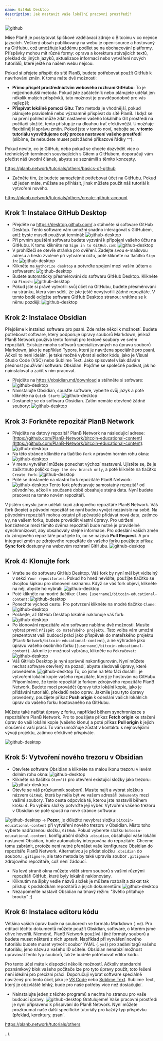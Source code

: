```yaml
---
name: GitHub Desktop
description: Jak nastavit vaše lokální pracovní prostředí?
---
```

![github](assets/cover.webp)

Mise PlanB je poskytovat špičkové vzdělávací zdroje o Bitcoinu v co nejvíce jazycích. Veškerý obsah publikovaný na webu je open-source a hostovaný na GitHubu, což umožňuje každému podílet se na obohacování platformy. Příspěvky mohou mít různé formy: oprava a korektura stávajících textů, překlad do jiných jazyků, aktualizace informací nebo vytváření nových tutoriálů, které ještě na našem webu nejsou.

Pokud si přejete přispět do sítě PlanB, budete potřebovat použít GitHub k navrhování změn. K tomu máte dvě možnosti:
- **Přímo přispět prostřednictvím webového rozhraní GitHubu**: To je nejjednodušší metoda. Pokud jste začátečník nebo plánujete udělat jen několik malých příspěvků, tato možnost je pravděpodobně pro vás nejlepší;
- **Přispívat lokálně pomocí Gitu**: Tato metoda je vhodnější, pokud plánujete pravidelně nebo významně přispívat do sítě PlanB. I když se na první pohled může zdát nastavení vašeho lokálního Git prostředí na počítači složité, tento přístup je na dlouhou trať efektivnější. Umožňuje flexibilnější správu změn. Pokud jste v tomto noví, nebojte se, **v tomto tutoriálu vysvětlujeme celý proces nastavení vašeho prostředí** (slíbíme, že nebudete muset psát žádné příkazové řádky ^^).

Pokud nevíte, co je GitHub, nebo pokud se chcete dozvědět více o technických termínech souvisejících s Gitem a GitHubem, doporučuji vám přečíst náš úvodní článek, abyste se seznámili s těmito koncepty.

https://planb.network/tutorials/others/basics-of-github



- Začněte tím, že budete samozřejmě potřebovat účet na GitHubu. Pokud už jeden máte, můžete se přihlásit, jinak můžete použít náš tutoriál k vytvoření nového.

https://planb.network/tutorials/others/create-github-account



## Krok 1: Instalace GitHub Desktop

- Přejděte na https://desktop.github.com/ a stáhněte si software GitHub Desktop. Tento software vám umožní snadno interagovat s GitHubem, aniž byste museli používat terminál:
![github-desktop](assets/1.webp)
- Při prvním spuštění softwaru budete vyzváni k připojení vašeho účtu na GitHubu. K tomu klikněte na `Sign in to GitHub.com`:
![github-desktop](assets/2.webp)
- V prohlížeči se otevře stránka pro ověření. Zadejte svou e-mailovou adresu a heslo zvolené při vytváření účtu, poté klikněte na tlačítko `Sign in`:
![github-desktop](assets/3.webp)
- Klikněte na `Authorize desktop` a potvrďte spojení mezi vaším účtem a softwarem:
![github-desktop](assets/4.webp)
- Budete automaticky přesměrováni do softwaru GitHub Desktop. Klikněte na `Finish`: ![github-desktop](assets/5.webp)
- Pokud jste si právě vytvořili svůj účet na GitHubu, budete přesměrováni na stránku, která vám sdělí, že jste ještě nevytvořili žádné repozitáře. V tomto bodě odložte software GitHub Desktop stranou; vrátíme se k němu později: ![github-desktop](assets/6.webp)

## Krok 2: Instalace Obsidian

Přejděme k instalaci softwaru pro psaní. Zde máte několik možností. Budete potřebovat software, který podporuje úpravy souborů Markdown, jelikož PlanB Network používá tento formát pro textové soubory ve svém repozitáři.
Existuje mnoho softwarů specializovaných na úpravu souborů Markdown, jako je například Typora, která je navržena speciálně pro psaní. Ačkoli to není ideální, je také možné vybrat si editor kódu, jako je Visual Studio Code (VSC) nebo Sublime Text. Jako spisovatel však dávám přednost používání softwaru Obsidian. Pojďme se společně podívat, jak ho nainstalovat a začít s ním pracovat.
- Přejděte na https://obsidian.md/download a stáhněte si software: ![github-desktop](assets/7.webp)
- Nainstalujte Obsidian, spusťte software, vyberte svůj jazyk a poté klikněte na `Quick Start`: ![github-desktop](assets/8.webp)
- Dostanete se do softwaru Obsidian. Zatím nemáte otevřené žádné soubory: ![github-desktop](assets/9.webp)

## Krok 3: Forkněte repozitář PlanB Network

- Přejděte na datový repozitář PlanB Network na následující adrese: [https://github.com/PlanB-Network/bitcoin-educational-content](https://github.com/PlanB-Network/bitcoin-educational-content): ![github-desktop](assets/10.webp)
- Na této stránce klikněte na tlačítko `Fork` v pravém horním rohu okna: ![github-desktop](assets/11.webp)
- V menu vytváření můžete ponechat výchozí nastavení. Ujistěte se, že je zaškrtnuto políčko `Copy the dev branch only`, a poté klikněte na tlačítko `Create fork`: ![github-desktop](assets/12.webp)
- Poté se dostanete na vlastní fork repozitáře PlanB Network: ![github-desktop](assets/13.webp)
Tento fork představuje samostatný repozitář od původního, ačkoli v současné době obsahuje stejná data. Nyní budete pracovat na tomto novém repozitáři.

V jistém smyslu jsme udělali kopii zdrojového repozitáře PlanB Network. Váš fork (kopie) a původní repozitář se nyní budou vyvíjet nezávisle na sobě. Na původním repozitáři mohou ostatní přispěvatelé přidávat nová data, zatímco vy, na vašem forku, budete provádět vlastní úpravy.
Pro udržení konzistence mezi těmito dvěma repozitáři bude nutné je pravidelně synchronizovat, aby obsahovaly stejné informace. Pro odeslání vašich změn do zdrojového repozitáře použijete to, co se nazývá **Pull Request**. A pro integraci změn ze zdrojového repozitáře do vašeho forku použijete příkaz **Sync fork** dostupný na webovém rozhraní GitHubu.
![github-desktop](assets/14.webp)

## Krok 4: Klonujte fork

- Vraťte se do softwaru GitHub Desktop. Váš fork by nyní měl být viditelný v sekci `Your repositories`. Pokud ho hned nevidíte, použijte tlačítko se dvojitou šipkou pro obnovení seznamu. Když se váš fork objeví, klikněte na něj, abyste ho vybrali:
![github-desktop](assets/15.webp)
- Poté klikněte na modré tlačítko: `Clone [username]/bitcoin-educational-content`:
![github-desktop](assets/16.webp)
- Ponechte výchozí cestu. Pro potvrzení klikněte na modré tlačítko `Clone`:
![github-desktop](assets/17.webp)
- Počkejte, až GitHub Desktop lokálně naklonuje váš fork:
![github-desktop](assets/18.webp)
- Po klonování repozitáře vám software nabídne dvě možnosti. Musíte vybrat první: `Přispět do mateřského projektu`. Tato volba vám umožní prezentovat vaši budoucí práci jako příspěvek do mateřského projektu (`PlanB-Network/bitcoin-educational-content`), a ne výhradně jako úpravu vašeho osobního forku (`[username]/bitcoin-educational-content`). Jakmile je možnost vybrána, klikněte na `Pokračovat`: ![github-desktop](assets/19.webp)
- Váš GitHub Desktop je nyní správně nakonfigurován. Nyní můžete nechat software otevřený na pozadí, abyste sledovali úpravy, které provedeme.
![github-desktop](assets/20.webp)
To, co jsme na této fázi dosáhli, je vytvoření lokální kopie vašeho repozitáře, který je hostován na GitHubu. Připomínáme, že tento repozitář je forkem zdrojového repozitáře PlanB Network. Budete moci provádět úpravy této lokální kopie, jako je přidávání tutoriálů, překladů nebo oprav. Jakmile jsou tyto úpravy provedeny, použijete příkaz **Push origin** k odeslání vašich lokálních úprav do vašeho forku hostovaného na GitHubu.

Můžete také načítat úpravy z forku, například během synchronizace s repozitářem PlanB Network. Pro to použijete příkaz **Fetch origin** ke stažení úprav do vaší lokální kopie (vašeho klonu) a poté příkaz **Pull origin** k jejich sloučení s vaší prací. To vám umožňuje zůstat v kontaktu s nejnovějšími vývoji projektu, zatímco efektivně přispíváte.

![github-desktop](assets/21.webp)
## Krok 5: Vytvoření nového trezoru v Obsidian

- Otevřete software Obsidian a klikněte na malou ikonu trezoru v levém dolním rohu okna:
![github-desktop](assets/22.webp)
- Klikněte na tlačítko `Otevřít` pro otevření existující složky jako trezoru: ![github-desktop](assets/23.webp)
- Otevře se váš průzkumník souborů. Musíte najít a vybrat složku s názvem `GitHub`, která by měla být ve vašem adresáři `Dokumenty` mezi vašimi soubory. Tato cesta odpovídá té, kterou jste nastavili během kroku 4. Po výběru složky potvrďte její výběr. Vytvoření vašeho trezoru v Obsidian se poté spustí na nové stránce softwaru:

![github-desktop](assets/24.webp)
-> **Pozor**, je důležité nevybrat složku `bitcoin-educational-content` při vytváření nového trezoru v Obsidian. Místo toho vyberte nadřazenou složku, `GitHub`. Pokud vyberete složku `bitcoin-educational-content`, konfigurační složka `.obsidian`, obsahující vaše lokální nastavení Obsidian, bude automaticky integrována do repozitáře. Chceme tomu zabránit, protože není nutné přenášet vaše konfigurace Obsidian do repozitáře PlanB Network. Alternativou je přidat složku `.obsidian` do souboru `.gitignore`, ale tato metoda by také upravila soubor `.gitignore` zdrojového repozitáře, což není žádoucí.

- Na levé straně okna můžete vidět strom souborů s vašimi různými repozitáři GitHub, které byly lokálně naklonovány.
- Kliknutím na šipky vedle názvů složek je můžete rozbalit a získat tak přístup k podsložkám repozitářů a jejich dokumentům:
![github-desktop](assets/25.webp)
- Nezapomeňte nastavit Obsidian na tmavý režim: "Světlo přitahuje brouky" ;)

## Krok 6: Instalace editoru kódu
Většina vašich úprav bude na souborech ve formátu Markdown (`.md`). Pro editaci těchto dokumentů můžete použít Obsidian, software, o kterém jsme dříve hovořili. Nicméně, PlanB Network používá i jiné formáty souborů a budete muset některé z nich upravit.
Například při vytváření nového tutoriálu budete muset vytvořit soubor YAML (`.yml`) pro zadání tagů vašeho tutoriálu, jeho názvu a vašeho ID učitele. Obsidian nenabízí možnost upravovat tento typ souborů, takže budete potřebovat editor kódu.

Pro tento účel máte k dispozici několik možností. Ačkoliv standardní poznámkový blok vašeho počítače lze pro tyto úpravy použít, toto řešení není ideální pro precizní práci. Doporučuji vybrat software speciálně navržený pro tento účel, jako je [VS Code](https://code.visualstudio.com/download) nebo [Sublime Text](https://www.sublimetext.com/download). Sublime Text, který je obzvláště lehký, bude pro naše potřeby více než dostačující.
- Nainstalujte jeden z těchto programů a nechte ho stranou pro vaše budoucí úpravy. ![github-desktop](assets/26.webp)
Gratulujeme! Vaše pracovní prostředí je nyní připraveno k přispívání do PlanB Network. Nyní můžete prozkoumat naše další specifické tutoriály pro každý typ příspěvku (překlad, korektury, psaní.

https://planb.network/tutorials/others

..).
